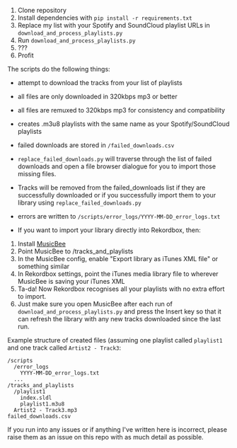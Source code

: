 1. Clone repository
2. Install dependencies with `pip install -r requirements.txt`
3. Replace my list with your Spotify and SoundCloud playlist URLs in `download_and_process_playlists.py`
4. Run `download_and_process_playlists.py`
5. ???
6. Profit

The scripts do the following things:
* attempt to download the tracks from your list of playlists
* all files are only downloaded in 320kbps mp3 or better
* all files are remuxed to 320kbps mp3 for consistency and compatibility

* creates .m3u8 playlists with the same name as your Spotify/SoundCloud playlists

* failed downloads are stored in `/failed_downloads.csv`
* `replace_failed_downloads.py` will traverse through the list of failed downloads and open a file browser dialogue for you to import those missing files.
* Tracks will be removed from the failed_downloads list if they are successfully downloaded or if you successfully import them to your library using `replace_failed_downloads.py`
 
* errors are written to `/scripts/error_logs/YYYY-MM-DD_error_logs.txt`

* If you want to import your library directly into Rekordbox, then:
1. Install [MusicBee](https://www.getmusicbee.com/)
2. Point MusicBee to /tracks_and_playlists
3. In the MusicBee config, enable "Export library as iTunes XML file" or something similar
4. In Rekordbox settings, point the iTunes media library file to wherever MusicBee is saving your iTunes XML
5. Ta-da! Now Rekordbox recognises all your playlists with no extra effort to import.
6. Just make sure you open MusicBee after each run of `download_and_process_playlists.py` and press the Insert key so that it can refresh the library with any new tracks downloaded since the last run.

Example structure of created files (assuming one playlist called `playlist1` and one track called `Artist2 - Track3`:
```
/scripts
  /error_logs
    YYYY-MM-DD_error_logs.txt
  ...
/tracks_and_playlists
  /playlist1
    index.sldl
    playlist1.m3u8
  Artist2 - Track3.mp3
failed_downloads.csv
```

If you run into any issues or if anything I've written here is incorrect, please raise them as an issue on this repo with as much detail as possible.
